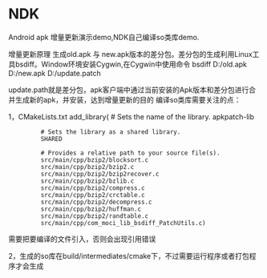# NDK
Android apk 增量更新演示demo,NDK自己编译so类库demo.

增量更新原理
生成old.apk 与 new.apk版本的差分包。差分包的生成利用Linux工具bsdiff。Window环境安装Cygwin,在Cygwin中使用命令 
bsdiff D:/old.apk D:/new.apk D:/update.patch

update.path就是差分包，apk客户端中通过当前安装的Apk版本和差分包进行合并生成新的apk，并安装，达到增量更新的目的
编译so类库需要关注的点：

1，CMakeLists.txt
add_library( # Sets the name of the library.
             apkpatch-lib

             # Sets the library as a shared library.
             SHARED

             # Provides a relative path to your source file(s).
             src/main/cpp/bzip2/blocksort.c
             src/main/cpp/bzip2/bzip2.c
             src/main/cpp/bzip2/bzip2recover.c
             src/main/cpp/bzip2/bzlib.c
             src/main/cpp/bzip2/compress.c
             src/main/cpp/bzip2/crctable.c
             src/main/cpp/bzip2/decompress.c
             src/main/cpp/bzip2/huffman.c
             src/main/cpp/bzip2/randtable.c
             src/main/cpp/com_moci_lib_bsdiff_PatchUtils.c)
需要把要编译的文件引入，否则会出现引用错误

2，生成的so库在build/intermediates/cmake下，不过需要运行程序或者打包程序才会生成

